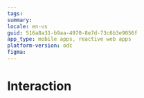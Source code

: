 ```yaml
---
tags: 
summary:
locale: en-us
guid: 516a8a31-b9aa-4970-8e7d-73c6b3e9056f
app_type: mobile apps, reactive web apps
platform-version: odc
figma: 
---
```


# Interaction